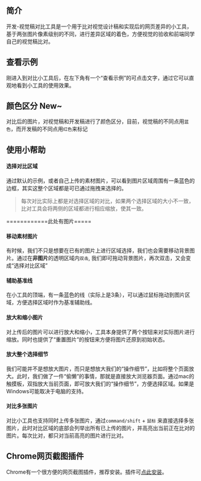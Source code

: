 ## 简介
开发-视觉稿对比工具是一个用于比对视觉设计稿和实现后的网页差异的小工具，基于两张图片像素级别的不同，进行差异区域的着色，方便视觉的验收和前端同学自己的视觉稿比对。

## 查看示例
刚进入到对比小工具后，在左下角有一个“查看示例”的可点击文字，通过它可以直观地看到小工具的使用效果。

## 颜色区分 New~
对比后的图片，对视觉稿和开发稿进行了颜色区分，目前，视觉稿的不同点用`蓝色`，而开发稿的不同点用`红色`来标记

## 使用小帮助
#### 选择对比区域
通过默认的示例，或者自己上传的素材图片，可以看到图片区域周围有一条蓝色的边框，其实这整个区域都是可已通过拖拽来选择的。

> 每次对比实际上都是对选择区域的对比，如果两个选择区域的大小不一致，比对工具会将两侧的区域都进行相应缩放，使其一致。

============此处有图片=====

#### 移动素材图片
有时候，我们不只是想要在已有的图片上进行区域选择，我们也会需要移动背景图片。通过在**非图片**的透明区域内`双击`, 我们即可拖动背景图片，再次双击，又会变成“选择对比区域”

#### 辅助基准线
在小工具的顶端，有一条蓝色的线（实际上是3条），可以通过鼠标拖动到图片区域，方便选择区域时作为基准辅助线。

#### 放大和缩小图片
对上传后的图片可以进行放大和缩小，工具本身提供了两个按钮来对实际图片进行缩放。同时也提供了“重置图片”的按钮来方便将图片还原到初始状态。

#### 放大整个选择细节
我们可能并不是想放大图片，而只是想放大我们的“操作细节”，比如将整个页面放大。此时，我们做了一件“偷懒”的事情，那就是直接放大浏览器页面。通过mac的触摸板，双指放大当前页面，即可放大我们的“操作细节”，方便选择区域。如果是Windows可能取决于电脑的支持。

#### 对比多张图片
对比小工具也支持同时上传多张图片，通过`command/shift` + `鼠标` 来直接选择多张图片，此时对比区域的底部会列举出所有已上传的图片，并高亮出当前正在比对的图片。每次比对，都只对当前高亮的图片进行比对。

## Chrome网页截图插件
Chrome有一个很方便的网页截图插件，推荐安装。插件可[点此安装](https://chrome.google.com/webstore/detail/awesome-screenshot-screen/nlipoenfbbikpbjkfpfillcgkoblgpmj?utm_source=plus)。
